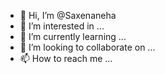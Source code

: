 - 👋 Hi, I’m @Saxenaneha
- 👀 I’m interested in ...
- 🌱 I’m currently learning ...
- 💞️ I’m looking to collaborate on ...
- 📫 How to reach me ...

<!---
Saxenaneha/Saxenaneha is a ✨ special ✨ repository because its `README.md` (this file) appears on your GitHub profile.
You can click the Preview link to take a look at your changes.
--->
